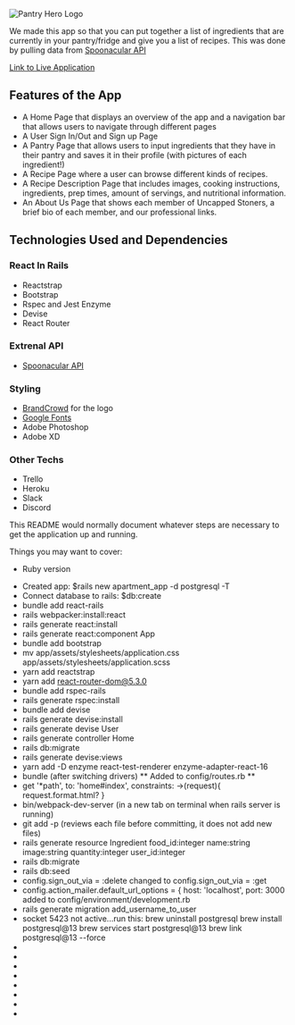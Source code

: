 ![Pantry Hero Logo](https://res.cloudinary.com/mikkavjimenez/image/upload/v1645942965/Pantry%20Hero/pantry_hero_full1_wyb2sw.png)

We made this app so that you can put together a list of ingredients that are currently in your pantry/fridge and give you a list of recipes. This was done by pulling data from [Spoonacular API](https://spoonacular.com/food-api)

[Link to Live Application]()

## Features of the App

- A Home Page that displays an overview of the app and a navigation bar that allows users to navigate through different pages
- A User Sign In/Out and Sign up Page
- A Pantry Page that allows users to input ingredients that they have in their pantry and saves it in their profile (with pictures of each ingredient!)
- A Recipe Page where a user can browse different kinds of recipes.
- A Recipe Description Page that includes images, cooking instructions, ingredients, prep times, amount of servings, and nutritional information.
- An About Us Page that shows each member of Uncapped Stoners, a brief bio of each member, and our professional links.

## Technologies Used and Dependencies

### React In Rails

- Reactstrap
- Bootstrap
- Rspec and Jest Enzyme
- Devise
- React Router

### Extrenal API

- [Spoonacular API](https://spoonacular.com/food-api)

### Styling

- [BrandCrowd](https://www.brandcrowd.com/) for the logo
- [Google Fonts](https://fonts.google.com/)
- Adobe Photoshop
- Adobe XD

### Other Techs

- Trello
- Heroku
- Slack
- Discord

This README would normally document whatever steps are necessary to get the
application up and running.

Things you may want to cover:

- Ruby version

* Created app: $rails new apartment_app -d postgresql -T
* Connect database to rails: $db:create
* bundle add react-rails
* rails webpacker:install:react
* rails generate react:install
* rails generate react:component App
* bundle add bootstrap
* mv app/assets/stylesheets/application.css app/assets/stylesheets/application.scss
* yarn add reactstrap
* yarn add react-router-dom@5.3.0
* bundle add rspec-rails
* rails generate rspec:install
* bundle add devise
* rails generate devise:install
* rails generate devise User
* rails generate controller Home
* rails db:migrate
* rails generate devise:views
* yarn add -D enzyme react-test-renderer enzyme-adapter-react-16
* bundle (after switching drivers)
  ** Added to config/routes.rb **
* get '\*path', to: 'home#index', constraints: ->(request){ request.format.html? }
* bin/webpack-dev-server (in a new tab on terminal when rails server is running)
* git add -p (reviews each file before committing, it does not add new files)
* rails generate resource Ingredient food_id:integer name:string image:string quantity:integer user_id:integer
* rails db:migrate
* rails db:seed
* config.sign_out_via = :delete changed to
  config.sign_out_via = :get
* config.action_mailer.default_url_options = {
  host: 'localhost', port: 3000 added to config/environment/development.rb
* rails generate migration add_username_to_user
* socket 5423 not active...run this:
  brew uninstall postgresql
  brew install postgresql@13
  brew services start postgresql@13
  brew link postgresql@13 --force
*
*
*
*
*
*
*
*
